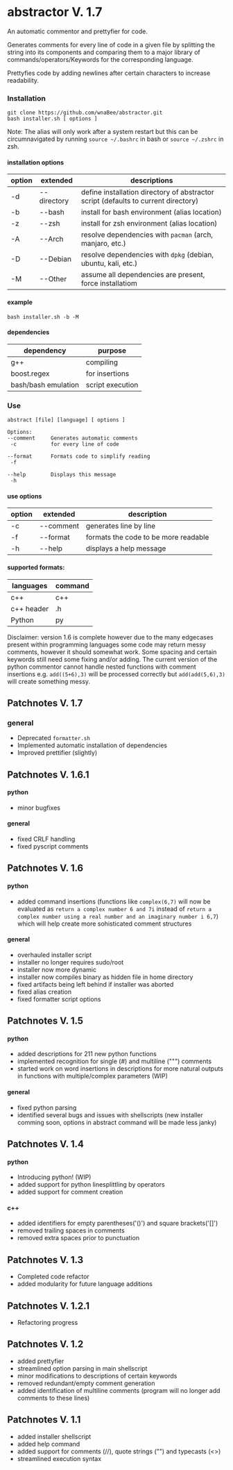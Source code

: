 # abstractor V. 1.7
An automatic commentor and prettyfier for code.

Generates comments for every line of code in a given file by splitting the string into its components and comparing them to a major library of commands/operators/Keywords for the corresponding language. 

Prettyfies code by adding newlines after certain characters to increase readability.

### Installation
```
git clone https://github.com/wnaBee/abstractor.git
bash installer.sh [ options ]
```
Note: The alias will only work after a system restart but this can be circumnavigated by running `source ~/.bashrc` in bash or `source ~/.zshrc` in zsh.

#### installation options
| option | extended | descriptions |
|--------|---------|--------------|
| -d | --directory | define installation directory of abstractor script (defaults to current directory) |
| -b | --bash | install for bash environment (alias location) |
| -z | --zsh | install for zsh environment (alias location) |
| -A | --Arch | resolve dependencies with `pacman` (arch, manjaro, etc.) |
| -D | --Debian | resolve dependencies with `dpkg` (debian, ubuntu, kali, etc.) |
| -M | --Other | assume all dependencies are present, force installatiom |

#### example
```
bash installer.sh -b -M
```
#### dependencies
dependency | purpose
-----------|----------
g++ | compiling
boost.regex | for insertions
bash/bash emulation | script execution

### Use
```
abstract [file] [language] [ options ]

Options:
--comment     Generates automatic comments
 -c           for every line of code

--format      Formats code to simplify reading
 -f

--help        Displays this message
 -h
```
#### use options
| option | extended | description |
|--------|----------|-------------|
| -c | --comment | generates line by line |
| -f | --format | formats the code to be more readable |
| -h | --help | displays a help message |

#### supported formats:

| languages | command |
|-----------|---------|
| c++ | c++ |
| c++ header | .h |
| Python | py |

Disclaimer: version 1.6 is complete however due to the many edgecases present within programming languages some code may return messy comments, however it should somewhat work. Some spacing and certain keywords still need some fixing and/or adding. The current version of the python commentor cannot handle nested functions with comment insertions e.g. `add((5+6),3)` will be processed correctly but `add(add(5,6),3)` will create something messy.

## Patchnotes V. 1.7
### general
* Deprecated `formatter.sh`
* Implemented automatic installation of dependencies
* Improved prettifier (slightly)


## Patchnotes V. 1.6.1
#### python
* minor bugfixes
#### general
* fixed CRLF handling
* fixed pyscript comments


## Patchnotes V. 1.6
#### python
* added command insertions (functions like `complex(6,7)` will now be evaluated as `return a complex number 6 and 7i` instead of `return a complex number using a real number and an imaginary number i 6,7`) which will help create more sohisticated comment structures
#### general
* overhauled installer script
* installer no longer requires sudo/root
* installer now more dynamic
* installer now compiles binary as hidden file in home directory
* fixed artifacts being left behind if installer was aborted
* fixed alias creation
* fixed formatter script options

## Patchnotes V. 1.5
#### python
* added descriptions for 211 new python functions
* implemented recognition for single (#) and multiline (""") comments
* started work on word insertions in descriptions for more natural outputs in functions with multiple/complex parameters (WIP)
#### general
* fixed python parsing
* identified several bugs and issues with shellscripts (new installer comming soon, options in abstract command will be made less janky)

## Patchnotes V. 1.4
#### python
* Introducing python! (WIP)
* added support for python linesplittling by operators
* added support for comment creation
#### c++
* added identifiers for empty parentheses('()') and square brackets('[]')
* removed trailing spaces in comments
* removed extra spaces prior to punctuation

## Patchnotes V. 1.3
* Completed code refactor
* added modularity for future language additions

## Patchnotes V. 1.2.1
* Refactoring progress

## Patchnotes V. 1.2
* added prettyfier
* streamlined option parsing in main shellscript
* minor modifications to descriptions of certain keywords
* removed redundant/empty comment generation
* added identification of multiline comments (program will no longer add comments to these lines)

## Patchnotes V. 1.1
* added installer shellscript
* added help command
* added support for comments (//), quote strings ("") and typecasts (<>)
* streamlined execution syntax
